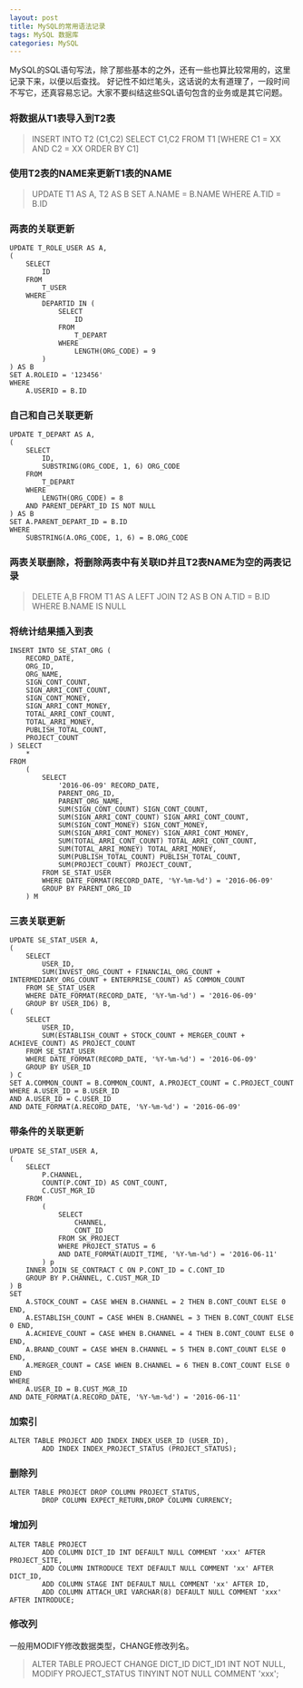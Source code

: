 ```yaml
---
layout: post
title: MySQL的常用语法记录
tags: MySQL 数据库
categories: MySQL
---
```



MySQL的SQL语句写法，除了那些基本的之外，还有一些也算比较常用的，这里记录下来，以便以后查找。
好记性不如烂笔头，这话说的太有道理了，一段时间不写它，还真容易忘记。大家不要纠结这些SQL语句包含的业务或是其它问题。

### 将数据从T1表导入到T2表
>INSERT INTO T2 (C1,C2) SELECT C1,C2 FROM T1 [WHERE C1 = XX AND C2 = XX ORDER BY C1]

### 使用T2表的NAME来更新T1表的NAME
> UPDATE T1 AS A, T2 AS B SET A.NAME = B.NAME WHERE A.TID = B.ID

### 两表的关联更新

```shell
UPDATE T_ROLE_USER AS A,
(
    SELECT
        ID
    FROM
        T_USER
    WHERE
        DEPARTID IN (
            SELECT
                ID
            FROM
                T_DEPART
            WHERE
                LENGTH(ORG_CODE) = 9
        )
) AS B
SET A.ROLEID = '123456'
WHERE
    A.USERID = B.ID
```

### 自己和自己关联更新

```shell
UPDATE T_DEPART AS A,
(
    SELECT
        ID,
        SUBSTRING(ORG_CODE, 1, 6) ORG_CODE
    FROM
        T_DEPART
    WHERE
        LENGTH(ORG_CODE) = 8
    AND PARENT_DEPART_ID IS NOT NULL
) AS B
SET A.PARENT_DEPART_ID = B.ID
WHERE
    SUBSTRING(A.ORG_CODE, 1, 6) = B.ORG_CODE
```

### 两表关联删除，将删除两表中有关联ID并且T2表NAME为空的两表记录

>DELETE A,B FROM T1 AS A LEFT JOIN T2 AS B ON A.TID = B.ID WHERE B.NAME IS NULL

### 将统计结果插入到表
```shell
INSERT INTO SE_STAT_ORG (
    RECORD_DATE,
    ORG_ID,
    ORG_NAME,
    SIGN_CONT_COUNT,
    SIGN_ARRI_CONT_COUNT,
    SIGN_CONT_MONEY,
    SIGN_ARRI_CONT_MONEY,
    TOTAL_ARRI_CONT_COUNT,
    TOTAL_ARRI_MONEY,
    PUBLISH_TOTAL_COUNT,
    PROJECT_COUNT
) SELECT
    *
FROM
    (
        SELECT
            '2016-06-09' RECORD_DATE,
            PARENT_ORG_ID,
            PARENT_ORG_NAME,
            SUM(SIGN_CONT_COUNT) SIGN_CONT_COUNT,
            SUM(SIGN_ARRI_CONT_COUNT) SIGN_ARRI_CONT_COUNT,
            SUM(SIGN_CONT_MONEY) SIGN_CONT_MONEY,
            SUM(SIGN_ARRI_CONT_MONEY) SIGN_ARRI_CONT_MONEY,
            SUM(TOTAL_ARRI_CONT_COUNT) TOTAL_ARRI_CONT_COUNT,
            SUM(TOTAL_ARRI_MONEY) TOTAL_ARRI_MONEY,
            SUM(PUBLISH_TOTAL_COUNT) PUBLISH_TOTAL_COUNT,
            SUM(PROJECT_COUNT) PROJECT_COUNT,
        FROM SE_STAT_USER
        WHERE DATE_FORMAT(RECORD_DATE, '%Y-%m-%d') = '2016-06-09'
        GROUP BY PARENT_ORG_ID
    ) M
```

### 三表关联更新

```shell
UPDATE SE_STAT_USER A,
(
    SELECT
        USER_ID,
        SUM(INVEST_ORG_COUNT + FINANCIAL_ORG_COUNT + INTERMEDIARY_ORG_COUNT + ENTERPRISE_COUNT) AS COMMON_COUNT
    FROM SE_STAT_USER
    WHERE DATE_FORMAT(RECORD_DATE, '%Y-%m-%d') = '2016-06-09'
    GROUP BY USER_ID6) B,
(
    SELECT
        USER_ID,
        SUM(ESTABLISH_COUNT + STOCK_COUNT + MERGER_COUNT + ACHIEVE_COUNT) AS PROJECT_COUNT
    FROM SE_STAT_USER
    WHERE DATE_FORMAT(RECORD_DATE, '%Y-%m-%d') = '2016-06-09'
    GROUP BY USER_ID
) C
SET A.COMMON_COUNT = B.COMMON_COUNT, A.PROJECT_COUNT = C.PROJECT_COUNT
WHERE A.USER_ID = B.USER_ID
AND A.USER_ID = C.USER_ID
AND DATE_FORMAT(A.RECORD_DATE, '%Y-%m-%d') = '2016-06-09'
```

### 带条件的关联更新

```shell
UPDATE SE_STAT_USER A,
(
    SELECT
        P.CHANNEL,
        COUNT(P.CONT_ID) AS CONT_COUNT,
        C.CUST_MGR_ID
    FROM
        (
            SELECT
                CHANNEL,
                CONT_ID
            FROM SK_PROJECT
            WHERE PROJECT_STATUS = 6
            AND DATE_FORMAT(AUDIT_TIME, '%Y-%m-%d') = '2016-06-11'
        ) p
    INNER JOIN SE_CONTRACT C ON P.CONT_ID = C.CONT_ID
    GROUP BY P.CHANNEL, C.CUST_MGR_ID
) B
SET
    A.STOCK_COUNT = CASE WHEN B.CHANNEL = 2 THEN B.CONT_COUNT ELSE 0 END,
    A.ESTABLISH_COUNT = CASE WHEN B.CHANNEL = 3 THEN B.CONT_COUNT ELSE 0 END,
    A.ACHIEVE_COUNT = CASE WHEN B.CHANNEL = 4 THEN B.CONT_COUNT ELSE 0 END,
    A.BRAND_COUNT = CASE WHEN B.CHANNEL = 5 THEN B.CONT_COUNT ELSE 0 END,
    A.MERGER_COUNT = CASE WHEN B.CHANNEL = 6 THEN B.CONT_COUNT ELSE 0 END
WHERE
    A.USER_ID = B.CUST_MGR_ID
AND DATE_FORMAT(A.RECORD_DATE, '%Y-%m-%d') = '2016-06-11'
```
### 加索引

```shell
ALTER TABLE PROJECT ADD INDEX INDEX_USER_ID (USER_ID),
        ADD INDEX INDEX_PROJECT_STATUS (PROJECT_STATUS);
```
### 删除列

```shell
ALTER TABLE PROJECT DROP COLUMN PROJECT_STATUS,
        DROP COLUMN EXPECT_RETURN,DROP COLUMN CURRENCY;
```

### 增加列

```shell
ALTER TABLE PROJECT
        ADD COLUMN DICT_ID INT DEFAULT NULL COMMENT 'xxx' AFTER PROJECT_SITE,
        ADD COLUMN INTRODUCE TEXT DEFAULT NULL COMMENT 'xx' AFTER DICT_ID,
        ADD COLUMN STAGE INT DEFAULT NULL COMMENT 'xx' AFTER ID,
        ADD COLUMN ATTACH_URI VARCHAR(8) DEFAULT NULL COMMENT 'xxx' AFTER INTRODUCE;
```

### 修改列
一般用MODIFY修改数据类型，CHANGE修改列名。
>ALTER TABLE PROJECT CHANGE DICT_ID DICT_ID1 INT NOT NULL,
        MODIFY PROJECT_STATUS TINYINT NOT NULL COMMENT 'xxx';
